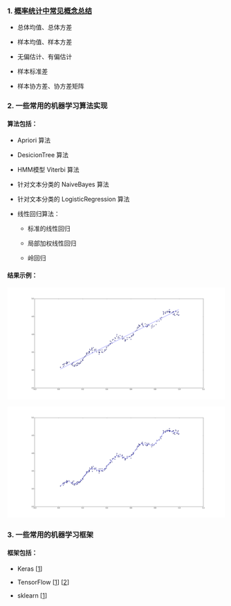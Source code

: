 ### 1. [概率统计中常见概念总结](./math_notes/README.md)

* 总体均值、总体方差

* 样本均值、样本方差

* 无偏估计、有偏估计

* 样本标准差

* 样本协方差、协方差矩阵

### 2. 一些常用的机器学习算法实现

#### 算法包括：

* Apriori 算法

* DesicionTree 算法

* HMM模型 Viterbi 算法

* 针对文本分类的 NaiveBayes 算法

* 针对文本分类的 LogisticRegression 算法

* 线性回归算法：

	* 标准的线性回归
	
	* 局部加权线性回归
	
	* 岭回归

#### 结果示例：

![image](./algo_notes/LinearRegression/standRegresResults.png)

![image](./algo_notes/LinearRegression/lwlrResults.png)

### 3. 一些常用的机器学习框架

#### 框架包括：

* Keras [[1](./ml_notes/Keras/%E6%B7%B1%E5%BA%A6%E5%AD%A6%E4%B9%A0%E4%B9%8BKeras%E5%85%A5%E9%97%A8.md)]

* TensorFlow [[1](./ml_notes/TensorFlow/%E6%B7%B1%E5%BA%A6%E5%AD%A6%E4%B9%A0%E4%B9%8BTensorFlow%E7%8E%AF%E5%A2%83%E6%90%AD%E5%BB%BA.md)] [[2](./ml_notes/TensorFlow/%E6%B7%B1%E5%BA%A6%E5%AD%A6%E4%B9%A0%E4%B9%8BTensorFlow%E5%85%A5%E9%97%A8.md)]
* sklearn [[1](./ml_notes/sklearn/sklearn%E4%BD%BF%E7%94%A8%E6%80%BB%E7%BB%93.md)]